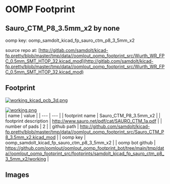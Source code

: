 # OOMP Footprint  
## Sauro_CTM_P8_3.5mm_x2  by none  
  
oomp key: oomp_samdolt_kicad_fp_sauro_ctm_p8_3_5mm_x2  
  
source repo at: [http://gitlab.com/samdolt/kicad-fp.pretty/blob/master/tmp/data//oomlout_oomp_footprint_src/Wurth_WR_FPC_0.5mm_SMT_HTOP_32.kicad_mod](http://gitlab.com/samdolt/kicad-fp.pretty/blob/master/tmp/data//oomlout_oomp_footprint_src/Wurth_WR_FPC_0.5mm_SMT_HTOP_32.kicad_mod)  
## Footprint  
  
[![working_kicad_pcb_3d.png](working_kicad_pcb_3d_600.png)](working_kicad_pcb_3d.png)  
  
[![working.png](working_600.png)](working.png)  
| name | value | 
| --- | --- | 
| footprint name | Sauro_CTM_P8_3.5mm_x2 | 
| footprint description | http://www.sauro.net/pdf/cat/SAURO_CTM_1a.pdf | 
| number of pads | 2 | 
| github path | http://github.com/samdolt/kicad-fp.pretty/blob/master/tmp/data//oomlout_oomp_footprint_src/Sauro_CTM_P8_3.5mm_x2.kicad_mod | 
| oomp key | oomp_samdolt_kicad_fp_sauro_ctm_p8_3_5mm_x2 | 
| oomp bot github | https://github.com/oomlout/oomlout_oomp_footprint_bot/tree/main/tmp/data//oomlout_oomp_footprint_src/footprints/samdolt_kicad_fp_sauro_ctm_p8_3_5mm_x2/working | 
## Images  
